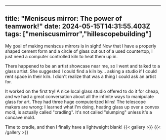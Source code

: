 
---
title: "Meniscus mirror: The power of teamwork!"
date: 2024-05-15T14:31:55.403Z
tags: ["meniscusmirror","hillescopebuilding"]
---
My goal of making meniscus mirrors is in sight! Now that I have a properly shaped cement form and a circle of glass cut out of a used countertop, I just need a computer controlled kiln to heat them up in.

There happened to be an artist showcase near me, so I went and talked to a glass artist. She suggested I could find a kiln by... asking a studio if I could rent space in their kiln. I didn't realize that was a thing I could ask an artist for.

It worked on the first try! A nice local glass studio offered to do it for cheap, and we had a great conversation about all the infinite ways to manipulate glass for art. They had three huge computerized kilns! The telescope makers are wrong: I learned what I'm doing, heating glass up over a convex mold, is actually called "cradling". It's not called "slumping" unless it's a concave mold. 

Time to cradle, and then I finally have a lightweight blank!
{{< gallery >}}
{{< /gallery >}}


